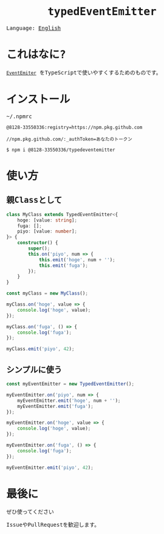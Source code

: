 <samp>
<div align="center">

# typedEventEmitter

</div>

Language: [English](./README.md)

# これはなに?

[`EventEmiter`](https://nodejs.org/dist/latest-v18.x/docs/api/events.html#class-eventemitter) をTypeScriptで使いやすくするためのものです。

# インストール
~/.npmrc
```
@8128-33550336:registry=https://npm.pkg.github.com

//npm.pkg.github.com/:_authToken=あなたのトークン
```

```
$ npm i @8128-33550336/typedeventemitter

```

# 使い方

## 親Classとして

```ts
class MyClass extends TypedEventEmitter<{
    hoge: [value: string];
    fuga: [];
    piyo: [value: number];
}> {
    constructor() {
        super();
        this.on('piyo', num => {
            this.emit('hoge', num + '');
            this.emit('fuga');
        });
    }
}

const myClass = new MyClass();

myClass.on('hoge', value => {
    console.log('hoge', value);
});

myClass.on('fuga', () => {
    console.log('fuga');
});

myClass.emit('piyo', 42);
```

## シンプルに使う

```ts
const myEventEmitter = new TypedEventEmitter();

myEventEmitter.on('piyo', num => {
    myEventEmitter.emit('hoge', num + '');
    myEventEmitter.emit('fuga');
});

myEventEmitter.on('hoge', value => {
    console.log('hoge', value);
});

myEventEmitter.on('fuga', () => {
    console.log('fuga');
});

myEventEmitter.emit('piyo', 42);
```

# 最後に

ぜひ使ってください

IssueやPullRequestを歓迎します。

</samp>
